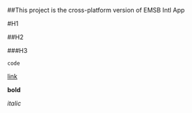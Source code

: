 ##This project is the cross-platform version of EMSB Intl App

#H1

##H2

###H3


`code`

[link](https://www.nba.com)

**bold**

*italic*
